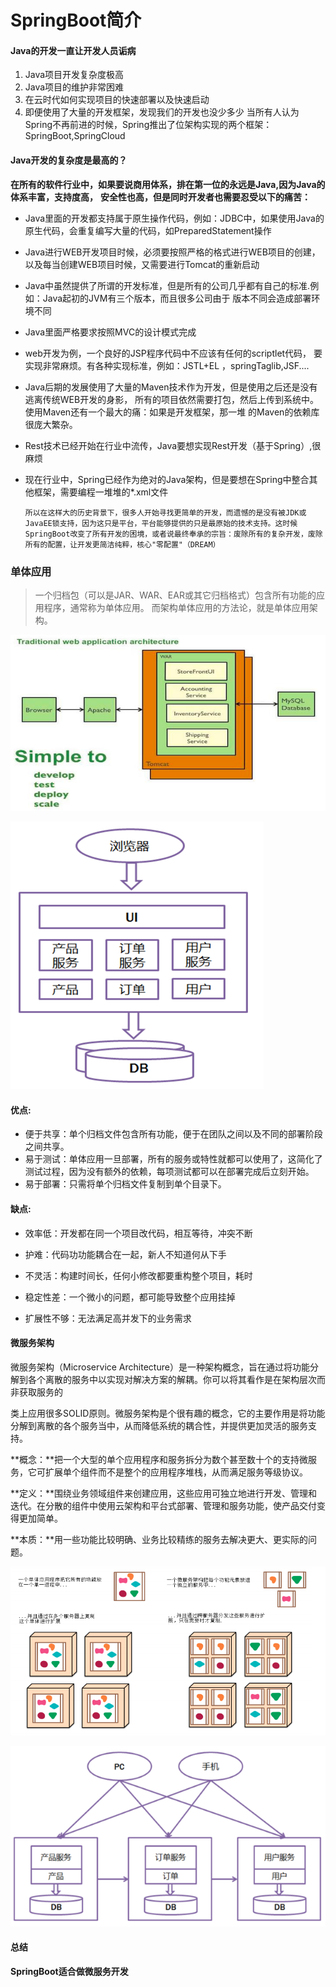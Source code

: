 # SpringBoot简介

#### Java的开发一直让开发人员诟病

1. Java项目开发复杂度极高
2. Java项目的维护非常困难
3. 在云时代如何实现项目的快速部署以及快速启动
4. 即便使用了大量的开发框架，发现我们的开发也没少多少
   当所有人认为Spring不再前进的时候，Spring推出了位架构实现的两个框架：SpringBoot,SpringCloud



#### Java开发的复杂度是最高的？

**在所有的软件行业中，如果要说商用体系，排在第一位的永远是Java,因为Java的体系丰富，支持度高，**
**安全性也高，但是同时开发者也需要忍受以下的痛苦：**	

* Java里面的开发都支持属于原生操作代码，例如：JDBC中，如果使用Java的原生代码，会重复编写大量的代码，如PreparedStatement操作

* Java进行WEB开发项目时候，必须要按照严格的格式进行WEB项目的创建，以及每当创建WEB项目时候，又需要进行Tomcat的重新启动

* Java中虽然提供了所谓的开发标准，但是所有的公司几乎都有自己的标准.例如：Java起初的JVM有三个版本，而且很多公司由于 版本不同会造成部署环境不同

* Java里面严格要求按照MVC的设计模式完成

* web开发为例，一个良好的JSP程序代码中不应该有任何的scriptlet代码，
  要实现非常麻烦。有各种实现标准，例如：JSTL+EL ，springTaglib,JSF....

* Java后期的发展使用了大量的Maven技术作为开发，但是使用之后还是没有逃离传统WEB开发的身影，
  所有的项目依然需要打包，然后上传到系统中。使用Maven还有一个最大的痛：如果是开发框架，那一堆
  的Maven的依赖库很庞大繁杂。

* Rest技术已经开始在行业中流传，Java要想实现Rest开发（基于Spring）,很麻烦

* 现在行业中，Spring已经作为绝对的Java架构，但是要想在Spring中整合其他框架，需要编程一堆堆的*.xml文件

  `所以在这样大的历史背景下，很多人开始寻找更简单的开发，而遗憾的是没有被JDK或JavaEE锁支持，因为这只是平台，平台能够提供的只是最原始的技术支持。这时候SpringBoot改变了所有开发的困境，或者说最终奉承的宗旨：废除所有的复杂开发，废除所有的配置，让开发更简洁纯粹，核心"零配置"（DREAM）` 


### 单体应用

> 一个归档包（可以是JAR、WAR、EAR或其它归档格式）包含所有功能的应用程序，通常称为单体应用。
>  而架构单体应用的方法论，就是单体应用架构。

![alt text](imgs/singleton_app.png)

![alt text](imgs/singleton.png) 

#### 优点:

- 便于共享：单个归档文件包含所有功能，便于在团队之间以及不同的部署阶段之间共享。
- 易于测试：单体应用一旦部署，所有的服务或特性就都可以使用了，这简化了测试过程，因为没有额外的依赖，每项测试都可以在部署完成后立刻开始。
- 易于部署：只需将单个归档文件复制到单个目录下。

#### 缺点:

* 效率低：开发都在同一个项目改代码，相互等待，冲突不断

* 护难：代码功功能耦合在一起，新人不知道何从下手

* 不灵活：构建时间长，任何小修改都要重构整个项目，耗时

* 稳定性差：一个微小的问题，都可能导致整个应用挂掉

* 扩展性不够：无法满足高并发下的业务需求



#### 微服务架构

微服务架构（Microservice Architecture）是一种架构概念，旨在通过将功能分解到各个离散的服务中以实现对解决方案的解耦。你可以将其看作是在架构层次而非获取服务的

类上应用很多SOLID原则。微服务架构是个很有趣的概念，它的主要作用是将功能分解到离散的各个服务当中，从而降低系统的耦合性，并提供更加灵活的服务支持。

**概念：**把一个大型的单个应用程序和服务拆分为数个甚至数十个的支持微服务，它可扩展单个组件而不是整个的应用程序堆栈，从而满足服务等级协议。

**定义：**围绕业务领域组件来创建应用，这些应用可独立地进行开发、管理和迭代。在分散的组件中使用云架构和平台式部署、管理和服务功能，使产品交付变得更加简单。

**本质：**用一些功能比较明确、业务比较精练的服务去解决更大、更实际的问题。

![alt text](imgs/micro02.png) 

![alt text](imgs/micro01.png) 



#### 总结

**SpringBoot适合做微服务开发**

